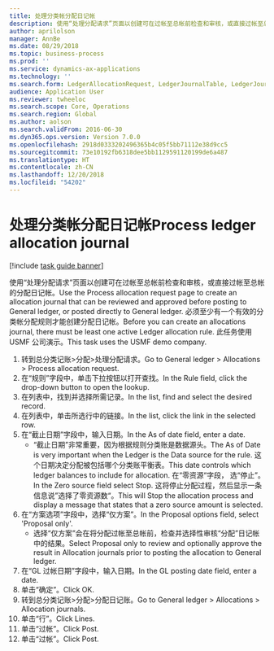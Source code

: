 ```yaml
---
title: 处理分类帐分配日记帐
description: 使用“处理分配请求”页面以创建可在过帐至总帐前检查和审核，或直接过帐至总帐的分配日记帐。
author: aprilolson
manager: AnnBe
ms.date: 08/29/2018
ms.topic: business-process
ms.prod: ''
ms.service: dynamics-ax-applications
ms.technology: ''
ms.search.form: LedgerAllocationRequest, LedgerJournalTable, LedgerJournalTransAllocation
audience: Application User
ms.reviewer: twheeloc
ms.search.scope: Core, Operations
ms.search.region: Global
ms.author: aolson
ms.search.validFrom: 2016-06-30
ms.dyn365.ops.version: Version 7.0.0
ms.openlocfilehash: 2918d0333202496365b4c05f5bb71112e38d9cc5
ms.sourcegitcommit: 73e10192fb6318dee5bb1129591120199de6a487
ms.translationtype: HT
ms.contentlocale: zh-CN
ms.lasthandoff: 12/20/2018
ms.locfileid: "54202"
---
```

# <a name="process-ledger-allocation-journal"></a><span data-ttu-id="5d48a-103">处理分类帐分配日记帐</span><span class="sxs-lookup"><span data-stu-id="5d48a-103">Process ledger allocation journal</span></span>

[!include [task guide banner](../../includes/task-guide-banner.md)]

<span data-ttu-id="5d48a-104">使用“处理分配请求”页面以创建可在过帐至总帐前检查和审核，或直接过帐至总帐的分配日记帐。</span><span class="sxs-lookup"><span data-stu-id="5d48a-104">Use the Process allocation request page to create an allocation journal that can be reviewed and approved before posting to General ledger, or posted directly to General ledger.</span></span> <span data-ttu-id="5d48a-105">必须至少有一个有效的分类帐分配规则才能创建分配日记帐。</span><span class="sxs-lookup"><span data-stu-id="5d48a-105">Before you can create an allocations journal, there must be least one active Ledger allocation rule.</span></span> <span data-ttu-id="5d48a-106">此任务使用 USMF 公司演示。</span><span class="sxs-lookup"><span data-stu-id="5d48a-106">This task uses the USMF demo company.</span></span>

1. <span data-ttu-id="5d48a-107">转到总分类记账>分配>处理分配请求。</span><span class="sxs-lookup"><span data-stu-id="5d48a-107">Go to General ledger > Allocations > Process allocation request.</span></span>
2. <span data-ttu-id="5d48a-108">在“规则”字段中，单击下拉按钮以打开查找。</span><span class="sxs-lookup"><span data-stu-id="5d48a-108">In the Rule field, click the drop-down button to open the lookup.</span></span>
3. <span data-ttu-id="5d48a-109">在列表中，找到并选择所需记录。</span><span class="sxs-lookup"><span data-stu-id="5d48a-109">In the list, find and select the desired record.</span></span>
4. <span data-ttu-id="5d48a-110">在列表中，单击所选行中的链接。</span><span class="sxs-lookup"><span data-stu-id="5d48a-110">In the list, click the link in the selected row.</span></span>
5. <span data-ttu-id="5d48a-111">在“截止日期”字段中，输入日期。</span><span class="sxs-lookup"><span data-stu-id="5d48a-111">In the As of date field, enter a date.</span></span>
    * <span data-ttu-id="5d48a-112">“截止日期”非常重要，因为根据规则分类账是数据源头。</span><span class="sxs-lookup"><span data-stu-id="5d48a-112">The As of Date is very important when the Ledger is the Data source for the rule.</span></span> <span data-ttu-id="5d48a-113">这个日期决定分配被包括哪个分类账平衡表。</span><span class="sxs-lookup"><span data-stu-id="5d48a-113">This date controls which ledger balances to include for allocation.</span></span>     <span data-ttu-id="5d48a-114">在“零资源“字段， 选“停止”。</span><span class="sxs-lookup"><span data-stu-id="5d48a-114">In the Zero source field select Stop.</span></span> <span data-ttu-id="5d48a-115">这将停止分配过程，然后显示一条信息说”选择了零资源数“。</span><span class="sxs-lookup"><span data-stu-id="5d48a-115">This will  Stop the allocation process and display a message that states that a zero source amount is selected.</span></span>  
6. <span data-ttu-id="5d48a-116">在“方案选项”字段中，选择“仅方案”。</span><span class="sxs-lookup"><span data-stu-id="5d48a-116">In the Proposal options field, select 'Proposal only'.</span></span>
    * <span data-ttu-id="5d48a-117">选择“仅方案”会在将分配过帐至总帐前，检查并选择性审核“分配”日记帐中的结果。</span><span class="sxs-lookup"><span data-stu-id="5d48a-117">Select Proposal only to review and optionally approve the result in Allocation journals prior to posting the allocation to General ledger.</span></span>  
7. <span data-ttu-id="5d48a-118">在“GL 过帐日期”字段中，输入日期。</span><span class="sxs-lookup"><span data-stu-id="5d48a-118">In the GL posting date field, enter a date.</span></span>
8. <span data-ttu-id="5d48a-119">单击“确定”。</span><span class="sxs-lookup"><span data-stu-id="5d48a-119">Click OK.</span></span>
9. <span data-ttu-id="5d48a-120">转到总分类记账>分配>分配日记账。</span><span class="sxs-lookup"><span data-stu-id="5d48a-120">Go to General ledger > Allocations > Allocation journals.</span></span>
10. <span data-ttu-id="5d48a-121">单击“行”。</span><span class="sxs-lookup"><span data-stu-id="5d48a-121">Click Lines.</span></span>
11. <span data-ttu-id="5d48a-122">单击“过帐”。</span><span class="sxs-lookup"><span data-stu-id="5d48a-122">Click Post.</span></span>
12. <span data-ttu-id="5d48a-123">单击“过帐”。</span><span class="sxs-lookup"><span data-stu-id="5d48a-123">Click Post.</span></span>

